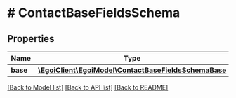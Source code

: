 # # ContactBaseFieldsSchema

## Properties

Name | Type | Description | Notes
------------ | ------------- | ------------- | -------------
**base** | [**\EgoiClient\EgoiModel\ContactBaseFieldsSchemaBase**](ContactBaseFieldsSchemaBase.md) |  | [optional]

[[Back to Model list]](../../README.md#models) [[Back to API list]](../../README.md#endpoints) [[Back to README]](../../README.md)
